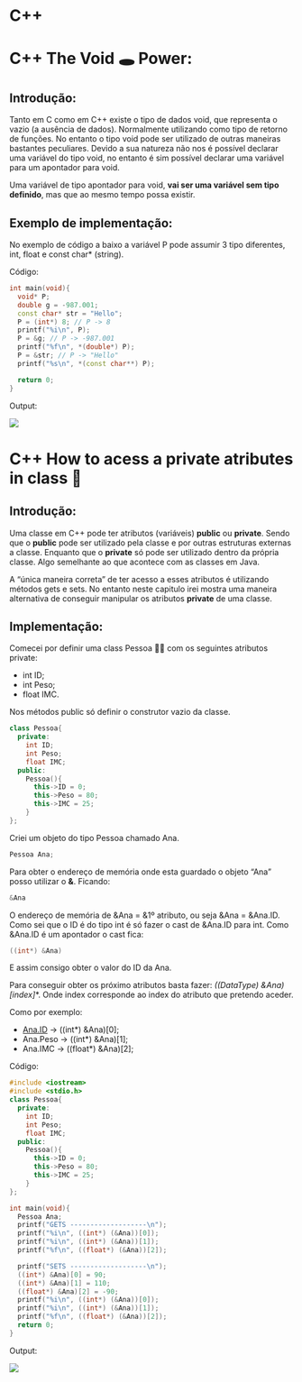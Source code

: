 # C++

# C++ The Void 🕳️ Power:

## Introdução:

Tanto em C como em C++ existe o tipo de dados void, que representa o vazio (a ausência de dados). Normalmente utilizando como tipo de retorno de funções. No entanto o tipo void pode ser utilizado de outras maneiras bastantes peculiares. Devido a sua natureza não nos é possível declarar uma variável do tipo void, no entanto é sim possível declarar uma variável para um apontador para void. 

Uma variável de tipo apontador para void, **vai ser uma variável sem tipo definido**, mas que ao mesmo tempo possa existir.

## Exemplo de implementação:

No exemplo de código a baixo a variável P pode assumir 3 tipo diferentes, int, float e const char* (string).

Código:

```cpp
int main(void){
  void* P;
  double g = -987.001;
  const char* str = "Hello";
  P = (int*) 8; // P -> 8
  printf("%i\n", P);
  P = &g; // P -> -987.001
  printf("%f\n", *(double*) P);
  P = &str; // P -> "Hello"
  printf("%s\n", *(const char**) P);

  return 0;
}
```

Output:

![](https://user-images.githubusercontent.com/91985039/213292512-1cf8843f-54fe-4ff5-b018-b6754cc47c1b.svg)


# C++ How to acess a private atributes in class 🔐

## Introdução:

Uma classe em C++ pode ter atributos (variáveis) **public** ou **private**. Sendo que o **public** pode ser utilizado pela classe e por outras estruturas externas a classe. Enquanto que o **private** só pode ser utilizado dentro da própria classe. Algo semelhante ao que acontece com as classes em Java.

A “única maneira correta” de ter acesso a esses atributos é utilizando métodos gets e sets. No entanto neste capitulo irei mostra uma maneira alternativa de conseguir manipular os atributos **private** de uma classe.

## Implementação:

Comecei por definir uma class Pessoa 🧍🏻 com os seguintes atributos private:

- int ID;
- int Peso;
- float IMC.

Nos métodos public só definir o construtor vazio da classe.

```cpp
class Pessoa{
  private:
    int ID;
    int Peso;
    float IMC;
  public:
    Pessoa(){
      this->ID = 0;
      this->Peso = 80;
      this->IMC = 25;
    }
};
```

Criei um objeto do tipo Pessoa chamado Ana.

```cpp
Pessoa Ana;
```

Para obter o endereço de memória onde esta guardado o objeto “Ana” posso utilizar o **&**. Ficando:

```cpp
&Ana
```

O endereço de memória de &Ana = &1º atributo, ou seja &Ana = &Ana.ID. Como sei que o ID é do tipo int é só fazer o cast de &Ana.ID para int. Como &Ana.ID é um apontador o cast fica:

```cpp
((int*) &Ana)
```

E assim consigo obter o valor do ID da Ana. 

Para conseguir obter os próximo atributos basta fazer: **((DataType*) &Ana)[index]**. Onde index corresponde ao index do atributo que pretendo aceder.

Como por exemplo:

- [Ana.ID](http://Ana.ID) → ((int*) &Ana)[0];
- Ana.Peso → ((int*) &Ana)[1];
- Ana.IMC → ((float*) &Ana)[2];

Código:

```cpp
#include <iostream>
#include <stdio.h>
class Pessoa{
  private:
    int ID;
    int Peso;
    float IMC;
  public:
    Pessoa(){
      this->ID = 0;
      this->Peso = 80;
      this->IMC = 25;
    }
};

int main(void){
  Pessoa Ana;
  printf("GETS -------------------\n");
  printf("%i\n", ((int*) (&Ana))[0]);
  printf("%i\n", ((int*) (&Ana))[1]);
  printf("%f\n", ((float*) (&Ana))[2]);

  printf("SETS -------------------\n");
  ((int*) &Ana)[0] = 90;
  ((int*) &Ana)[1] = 110;
  ((float*) &Ana)[2] = -90;
  printf("%i\n", ((int*) (&Ana))[0]);
  printf("%i\n", ((int*) (&Ana))[1]);
  printf("%f\n", ((float*) (&Ana))[2]);
  return 0;
}
```

Output:

![](https://user-images.githubusercontent.com/91985039/213273514-d16e2af9-8177-4a51-b54f-f5b4165e7c11.svg)

